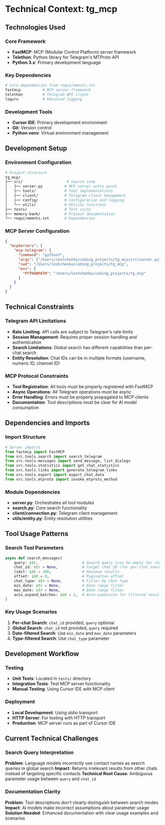 # Technical Context: tg_mcp

## Technologies Used

### Core Framework
- **FastMCP**: MCP (Modular Control Platform) server framework
- **Telethon**: Python library for Telegram's MTProto API
- **Python 3.x**: Primary development language

### Key Dependencies
```python
# Core dependencies from requirements.txt
fastmcp          # MCP server framework
telethon         # Telegram API client
loguru           # Advanced logging
```

### Development Tools
- **Cursor IDE**: Primary development environment
- **Git**: Version control
- **Python venv**: Virtual environment management

## Development Setup

### Environment Configuration
```bash
# Project structure
tg_mcp/
├── src/                    # Source code
│   ├── server.py          # MCP server entry point
│   ├── tools/             # Tool implementations
│   ├── client/            # Telegram client management
│   ├── config/            # Configuration and logging
│   └── utils/             # Utility functions
├── tests/                 # Test suite
├── memory-bank/           # Project documentation
└── requirements.txt       # Dependencies
```

### MCP Server Configuration
```json
{
  "mcpServers": {
    "mcp-telegram": {
      "command": "python3",
      "args": ["/Users/leshchenko/coding_projects/tg_mcp/src/server.py"],
      "cwd": "/Users/leshchenko/coding_projects/tg_mcp",
      "env": {
        "PYTHONPATH": "/Users/leshchenko/coding_projects/tg_mcp"
      }
    }
  }
}
```

## Technical Constraints

### Telegram API Limitations
- **Rate Limiting**: API calls are subject to Telegram's rate limits
- **Session Management**: Requires proper session handling and authentication
- **Search Limitations**: Global search has different capabilities than per-chat search
- **Entity Resolution**: Chat IDs can be in multiple formats (username, numeric ID, channel ID)

### MCP Protocol Constraints
- **Tool Registration**: All tools must be properly registered with FastMCP
- **Async Operations**: All Telegram operations must be async
- **Error Handling**: Errors must be properly propagated to MCP clients
- **Documentation**: Tool descriptions must be clear for AI model consumption

## Dependencies and Imports

### Import Structure
```python
# Server imports
from fastmcp import FastMCP
from src.tools.search import search_telegram
from src.tools.messages import send_message, list_dialogs
from src.tools.statistics import get_chat_statistics
from src.tools.links import generate_telegram_links
from src.tools.export import export_chat_data
from src.tools.mtproto import invoke_mtproto_method
```

### Module Dependencies
- **server.py**: Orchestrates all tool modules
- **search.py**: Core search functionality
- **client/connection.py**: Telegram client management
- **utils/entity.py**: Entity resolution utilities

## Tool Usage Patterns

### Search Tool Parameters
```python
async def search_messages(
    query: str,                    # Search query (can be empty for chat_id searches)
    chat_id: str = None,           # Target chat ID (for per-chat search)
    limit: int = 100,              # Maximum results
    offset: int = 0,               # Pagination offset
    chat_type: str = None,         # Filter by chat type
    min_date: str = None,          # Date range filter
    max_date: str = None,          # Date range filter
    auto_expand_batches: int = 2,  # Auto-expansion for filtered results
)
```

### Key Usage Scenarios
1. **Per-chat Search**: `chat_id` provided, `query` optional
2. **Global Search**: `chat_id` not provided, `query` required
3. **Date-filtered Search**: Use `min_date` and `max_date` parameters
4. **Type-filtered Search**: Use `chat_type` parameter

## Development Workflow

### Testing
- **Unit Tests**: Located in `tests/` directory
- **Integration Tests**: Test MCP server functionality
- **Manual Testing**: Using Cursor IDE with MCP client

### Deployment
- **Local Development**: Using stdio transport
- **HTTP Server**: For testing with HTTP transport
- **Production**: MCP server runs as part of Cursor IDE

## Current Technical Challenges

### Search Query Interpretation
**Problem**: Language models incorrectly use contact names as search queries in global search
**Impact**: Returns irrelevant results from other chats instead of targeting specific contacts
**Technical Root Cause**: Ambiguous parameter usage between `query` and `chat_id`

### Documentation Clarity
**Problem**: Tool descriptions don't clearly distinguish between search modes
**Impact**: AI models make incorrect assumptions about parameter usage
**Solution Needed**: Enhanced documentation with clear usage examples and scenarios


